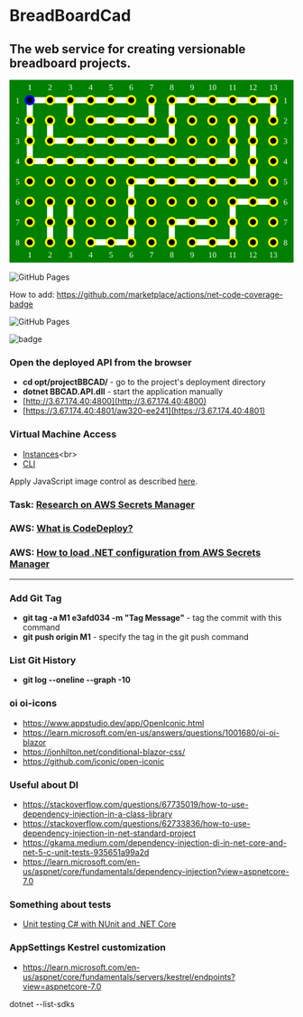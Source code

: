 # BreadBoardCad

## The web service for creating versionable breadboard projects.

![Demo Board](BBCAD.Doc/board-1.svg)

![GitHub Pages](https://github.com/K-S-K/BusTable/actions/workflows/dotnet.yml/badge.svg)

How to add: https://github.com/marketplace/actions/net-code-coverage-badge

![GitHub Pages](https://github.com/K-S-K/BreadBoardCad/actions/workflows/develop.yml/badge.svg)

![badge](https://img.shields.io/endpoint?url=https://gist.githubusercontent.com/K-S-K/BBCAPI/raw/code-coverage.json)


### Open the deployed API from the browser
- **cd opt/projectBBCAD/** - go to the project's deployment directory
- **dotnet BBCAD.API.dll** - start the application manually
- [http://3.67.174.40:4800](http://3.67.174.40:4800)
- [https://3.67.174.40:4801/aw320-ee241](https://3.67.174.40:4801)

### Virtual Machine Access
- [Instances](https://eu-central-1.console.aws.amazon.com/ec2/home?region=eu-central-1#Instances:)<br>
- [CLI](https://eu-central-1.console.aws.amazon.com/ec2-instance-connect/ssh?connType=standard&instanceId=i-0380e7fb0f1be7c5e&osUser=ubuntu&region=eu-central-1&sshPort=22#/)


Apply JavaScript image control as described [here](https://learn.microsoft.com/en-us/aspnet/core/blazor/javascript-interoperability/?view=aspnetcore-7.0).

### Task: [Research on AWS Secrets Manager](https://github.com/K-S-K/BreadBoardCad/issues/11)
### AWS: [What is CodeDeploy?](https://docs.aws.amazon.com/codedeploy/latest/userguide/welcome.html)<br>
### AWS: [How to load .NET configuration from AWS Secrets Manager](https://aws.amazon.com/ru/blogs/modernizing-with-aws/how-to-load-net-configuration-from-aws-secrets-manager/)

<hr>

### Add Git Tag
- **git tag -a M1 e3afd034 -m "Tag Message"** - tag the commit with this command
- **git push origin M1** - specify the tag in the git push command

### List Git History
- **git log --oneline --graph -10**

### oi oi-icons
- https://www.appstudio.dev/app/OpenIconic.html
- https://learn.microsoft.com/en-us/answers/questions/1001680/oi-oi-blazor
- https://jonhilton.net/conditional-blazor-css/
- https://github.com/iconic/open-iconic

### Useful about DI
- https://stackoverflow.com/questions/67735019/how-to-use-dependency-injection-in-a-class-library
- https://stackoverflow.com/questions/62733836/how-to-use-dependency-injection-in-net-standard-project
- https://gkama.medium.com/dependency-injection-di-in-net-core-and-net-5-c-unit-tests-935651a99a2d
- https://learn.microsoft.com/en-us/aspnet/core/fundamentals/dependency-injection?view=aspnetcore-7.0

### Something about tests
- [Unit testing C# with NUnit and .NET Core](https://learn.microsoft.com/en-us/dotnet/core/testing/unit-testing-with-nunit)

### AppSettings Kestrel customization
- https://learn.microsoft.com/en-us/aspnet/core/fundamentals/servers/kestrel/endpoints?view=aspnetcore-7.0


dotnet --list-sdks
